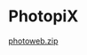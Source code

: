 # PhotopiX
[photoweb.zip](https://github.com/hatim-huzaifa/web-development/files/11916054/photoweb.zip)
